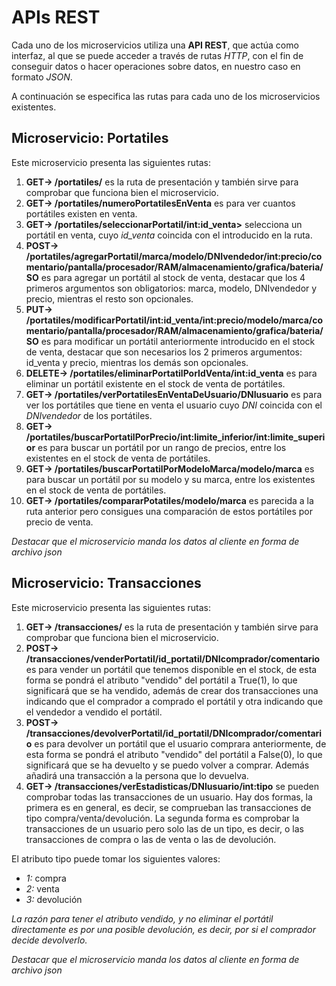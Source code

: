 # APIs REST

Cada uno de los microservicios utiliza una **API REST**, que actúa como interfaz, al que se puede acceder a través de rutas *HTTP*, con el fin de conseguir datos o hacer operaciones sobre datos, en nuestro caso en formato *JSON*.

A continuación se especifica las rutas para cada uno de los microservicios existentes.

## Microservicio: Portatiles

Este microservicio presenta las siguientes rutas:

1. **GET-> /portatiles/** es la ruta de presentación y también sirve para comprobar que funciona bien el microservicio.
2. **GET-> /portatiles/numeroPortatilesEnVenta** es para ver cuantos portátiles existen en venta.
3. **GET-> /portatiles/seleccionarPortatil/int:id_venta>** selecciona un portátil en venta, cuyo *id_venta* coincida con el introducido en la ruta.
4. **POST-> /portatiles/agregarPortatil/marca/modelo/DNIvendedor/int:precio/comentario/pantalla/procesador/RAM/almacenamiento/grafica/bateria/SO** es para agregar un portátil al stock de venta, destacar que los 4 primeros argumentos son obligatorios: marca, modelo, DNIvendedor y precio, mientras el resto son opcionales.
5. **PUT-> /portatiles/modificarPortatil/int:id_venta/int:precio/modelo/marca/comentario/pantalla/procesador/RAM/almacenamiento/grafica/bateria/SO** es para modificar un portátil anteriormente introducido en el stock de venta, destacar que son necesarios los 2 primeros argumentos: id_venta y precio, mientras los demás son opcionales.
6. **DELETE-> /portatiles/eliminarPortatilPorIdVenta/int:id_venta** es para eliminar un portátil existente en el stock de venta de portátiles.
7. **GET-> /portatiles/verPortatilesEnVentaDeUsuario/DNIusuario** es para ver los portátiles que tiene en venta el usuario cuyo *DNI* coincida con el *DNIvendedor* de los portátiles.
8. **GET-> /portatiles/buscarPortatilPorPrecio/int:limite_inferior/int:limite_superior** es para buscar un portátil por un rango de precios, entre los existentes en el stock de venta de portátiles.
9. **GET-> /portatiles/buscarPortatilPorModeloMarca/modelo/marca** es para buscar un portátil por su modelo y su marca, entre los existentes en el stock de venta de portátiles.
10. **GET-> /portatiles/compararPotatiles/modelo/marca** es parecida a la ruta anterior pero consigues una comparación de estos portátiles por precio de venta.


*Destacar que el microservicio manda los datos al cliente en forma de archivo json*



## Microservicio: Transacciones

Este microservicio presenta las siguientes rutas:

1. **GET-> /transacciones/** es la ruta de presentación y también sirve para comprobar que funciona bien el microservicio.
2. **POST-> /transacciones/venderPortatil/id_portatil/DNIcomprador/comentario** es para vender un portátil que tenemos disponible en el stock, de esta forma se pondrá el atributo "vendido" del portátil a True(1), lo que significará que se ha vendido, además de crear dos transacciones una indicando que el comprador a comprado el portátil y otra indicando que el vendedor a vendido el portátil.
3. **POST-> /transacciones/devolverPortatil/id_portatil/DNIcomprador/comentario** es para devolver un portátil que el usuario comprara anteriormente, de esta forma se pondrá el atributo "vendido" del portátil a False(0), lo que significará que se ha devuelto y se puedo volver a comprar. Además añadirá una transacción a la persona que lo devuelva.
4. **GET-> /transacciones/verEstadisticas/DNIusuario/int:tipo** se pueden comprobar todas las transacciones de un usuario. Hay dos formas, la primera es en general, es decir, se comprueban las transacciones de tipo compra/venta/devolución. La segunda forma es comprobar la transacciones de un usuario pero solo las de un tipo, es decir, o las transacciones de compra o las de venta o las de devolución.

El atributo tipo puede tomar los siguientes valores:
* *1:* compra
* *2:* venta
* *3:* devolución

*La razón para tener el atributo vendido, y no eliminar el portátil directamente es por una posible devolución, es decir, por si el comprador decide devolverlo.*

*Destacar que el microservicio manda los datos al cliente en forma de archivo json*
